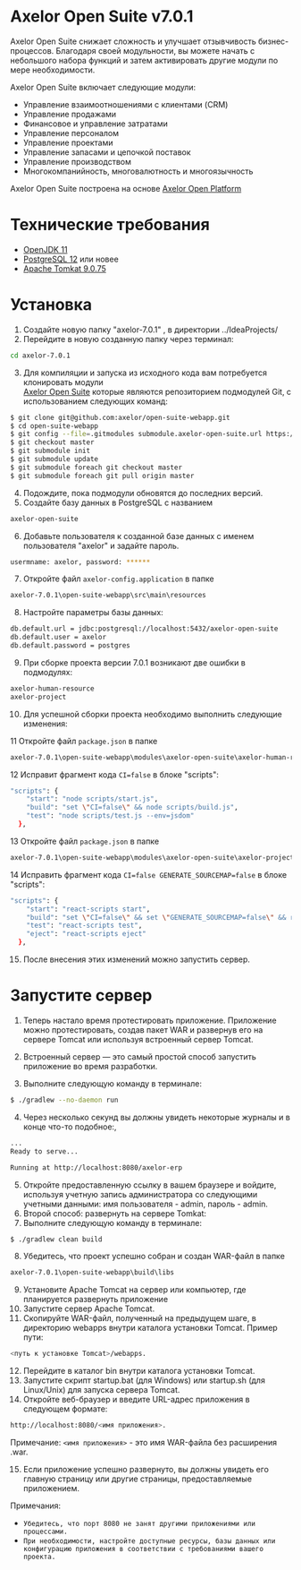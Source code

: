 Axelor Open Suite v7.0.1
================================

Axelor Open Suite снижает сложность и улучшает отзывчивость бизнес-процессов. Благодаря своей модульности, вы можете начать с небольшого набора функций и затем активировать другие модули по мере необходимости.

Axelor Open Suite включает следующие модули:

* Управление взаимоотношениями с клиентами (CRM)
* Управление продажами
* Финансовое и управление затратами
* Управление персоналом
* Управление проектами
* Управление запасами и цепочкой поставок
* Управление производством
* Многокомпанийность, многовалютность и многоязычность

Axelor Open Suite построена на основе [Axelor Open Platform](https://github.com/axelor/axelor-open-platform)

Технические требования
================================

* [OpenJDK 11](https://www.oracle.com/cis/java/technologies/javase/jdk11-archive-downloads.html)
* [PostgreSQL 12](https://www.enterprisedb.com/downloads/postgres-postgresql-downloads) или новее
* [Apache Tomkat 9.0.75](https://tomcat.apache.org/download-90.cgi)

Установка
================================
1. Создайте новую папку "axelor-7.0.1" , в директории ../IdeaProjects/
2. Перейдите в новую созданную папку через терминал:
```bash
cd axelor-7.0.1
```
3. Для компиляции и запуска из исходного кода вам потребуется клонировать модули  
[Axelor Open Suite](https://github.com/axelor/axelor-open-suite) которые являются репозиторием подмодулей Git, с использованием следующих команд:

```bash
$ git clone git@github.com:axelor/open-suite-webapp.git
$ cd open-suite-webapp
$ git config --file=.gitmodules submodule.axelor-open-suite.url https://github.com/axelor/axelor-open-suite.git
$ git checkout master
$ git submodule init
$ git submodule update
$ git submodule foreach git checkout master
$ git submodule foreach git pull origin master
```
4. Подождите, пока подмодули обновятся до последних версий.
5. Создайте базу данных в PostgreSQL с названием 
```bash
axelor-open-suite
```
6. Добавьте пользователя к созданной базе данных с именем пользователя "axelor" и задайте пароль. 
```bash
usermname: axelor, password: ****** 
```
7. Откройте файл `axelor-config.application`  в папке
```bash
axelor-7.0.1\open-suite-webapp\src\main\resources
```
8. Настройте параметры базы данных:
```bash
db.default.url = jdbc:postgresql://localhost:5432/axelor-open-suite
db.default.user = axelor
db.default.password = postgres
```
9. При сборке проекта версии 7.0.1 возникают две ошибки в подмодулях:
```bash
axelor-human-resource
axelor-project
```
10. Для успешной сборки проекта необходимо выполнить следующие изменения:

11 Откройте файл `package.json` в папке
```bash
axelor-7.0.1\open-suite-webapp\modules\axelor-open-suite\axelor-human-resource\src\main\axelor-react-timesheet
```
12 Исправит фрагмент кода `CI=false` в блоке "scripts":
```bash
"scripts": {
    "start": "node scripts/start.js",
    "build": "set \"CI=false\" && node scripts/build.js",
    "test": "node scripts/test.js --env=jsdom"
  },
```
13 Откройте файл `package.json` в папке
```bash
axelor-7.0.1\open-suite-webapp\modules\axelor-open-suite\axelor-project\src\main\task-editor
```
14 Исправить фрагмент кода `CI=false GENERATE_SOURCEMAP=false` в блоке "scripts":
```bash
"scripts": {
    "start": "react-scripts start",
    "build": "set \"CI=false\" && set \"GENERATE_SOURCEMAP=false\" && react-scripts build",
    "test": "react-scripts test",
    "eject": "react-scripts eject"
  },
```
15. После внесения этих изменений можно запустить сервер.

Запустите сервер
================================

1. Теперь настало время протестировать приложение. Приложение можно протестировать, 
создав пакет WAR и развернув его на сервере Tomcat или используя встроенный сервер Tomcat.

2. Встроенный сервер — это самый простой способ запустить приложение во время разработки.
3. Выполните следующую команду в терминале:
```bash
$ ./gradlew --no-daemon run
```
4. Через несколько секунд вы должны увидеть некоторые журналы и в конце что-то подобное:,
```bash
...
Ready to serve...

Running at http://localhost:8080/axelor-erp
```
5. Откройте предоставленную ссылку в вашем браузере и войдите, используя учетную запись 
администратора со следующими учетными данными: имя пользователя - admin, пароль - admin.
6. Второй способ: развернуть на сервере Tomkat:
7. Выполните следующую команду в терминале:
```bash
$ ./gradlew clean build
```
8. Убедитесь, что проект успешно собран и создан WAR-файл в папке
```bash
axelor-7.0.1\open-suite-webapp\build\libs
```
9. Установите Apache Tomcat на сервер или компьютер, где планируется развернуть приложение
10. Запустите сервер Apache Tomcat.
11. Скопируйте WAR-файл, полученный на предыдущем шаге, в директорию webapps внутри каталога установки Tomcat. Пример пути: 
```bash
<путь к установке Tomcat>/webapps.
```
12. Перейдите в каталог bin внутри каталога установки Tomcat.
13. Запустите скрипт startup.bat (для Windows) или startup.sh (для Linux/Unix) для запуска сервера Tomcat.
14. Откройте веб-браузер и введите URL-адрес приложения в следующем формате: 
```bash
http://localhost:8080/<имя приложения>.
```
Примечание: `<имя приложения>` - это имя WAR-файла без расширения .war.

15. Если приложение успешно развернуто, вы должны увидеть его главную страницу или другие страницы, предоставляемые приложением.

Примечания:
* `Убедитесь, что порт 8080 не занят другими приложениями или процессами.`
* `При необходимости, настройте доступные ресурсы, базы данных или конфигурацию приложения в соответствии с требованиями вашего проекта.`

